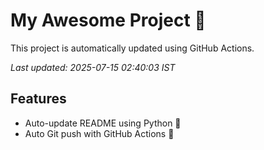 # My Awesome Project 🚀

This project is automatically updated using GitHub Actions.

_Last updated: 2025-07-15 02:40:03 IST_

## Features
- Auto-update README using Python 🐍
- Auto Git push with GitHub Actions 🤖
